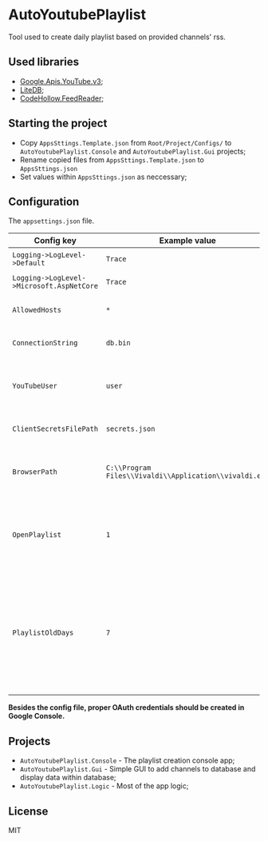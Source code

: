 # AutoYoutubePlaylist

Tool used to create daily playlist based on provided channels' rss.

## Used libraries

* [Google.Apis.YouTube.v3](https://www.nuget.org/packages/Google.Apis.YouTube.v3);
* [LiteDB](https://github.com/mbdavid/LiteDB);
* [CodeHollow.FeedReader](https://github.com/arminreiter/FeedReader);

## Starting the project

* Copy `AppsSttings.Template.json` from `Root/Project/Configs/` to `AutoYoutubePlaylist.Console` and `AutoYoutubePlaylist.Gui` projects;
* Rename copied files from `AppsSttings.Template.json` to `AppsSttings.json`
* Set values within `AppsSttings.json` as neccessary;

## Configuration

The `appsettings.json` file.

| Config key | Example value | Description |
|------------|---------------|-------------|
| `Logging->LogLevel->Default` | `Trace` | Default log level. |
| `Logging->LogLevel->Microsoft.AspNetCore` | `Trace` | Log level for AspNetCore. |
| `AllowedHosts` | `*` | List of allowed hosts. |
| `ConnectionString` | `db.bin` | Connection string for LiteDB. |
| `YouTubeUser` | `user` | Name of YouTube user to create playlists for. |
| `ClientSecretsFilePath` | `secrets.json` | Path to file with YT api secrets. |
| `BrowserPath` | `C:\\Program Files\\Vivaldi\\Application\\vivaldi.exe` | Path to browser that's opened with new playlist. |
| `OpenPlaylist` | `1` | Indicates whether new playlist should be opened - `1` for yes, other value for no. |
| `PlaylistOldDays` | `7` | Playlists older than today minus this value will be automatically deleted. Comparison is made based on Playlists' names. |

**Besides the config file, proper OAuth credentials should be created in Google Console.**

## Projects

* `AutoYoutubePlaylist.Console` - The playlist creation console app;
* `AutoYoutubePlaylist.Gui` - Simple GUI to add channels to database and display data within database;
* `AutoYoutubePlaylist.Logic` - Most of the app logic;

## License

MIT
